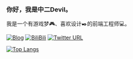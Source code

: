 ### 你好，我是中二Devil。

我是一个有游戏梦🎮、喜欢设计✒️的前端工程师💻。

[![Blog](https://camo.githubusercontent.com/5cffcb126cb6d6a6a58136d061ffcfc467f2dff1722edb296271ca2482d33eb7/68747470733a2f2f696d672e736869656c64732e696f2f62616467652f2d426c6f672d6f72616e6765)](https://z2devil.cn/) [![BiliBili](https://camo.githubusercontent.com/290e4d357235c302cde26423965f12963b9d7c55137277cb69b47e1b956c9077/68747470733a2f2f696d672e736869656c64732e696f2f62616467652f2d62696c6962696c692d626c7565)](https://space.bilibili.com/3284913) [![Twitter URL](https://img.shields.io/twitter/url?label=twitter&style=social&url=http%3A%2F%2Ftwitter%2Fz2_devil)](https://twitter.com/z2_devil)

[![Top Langs](https://github-readme-stats.vercel.app/api/top-langs/?username=z2devil&layout=compact&locale=cn&theme=vue)](https://github.com/anuraghazra/github-readme-stats)


